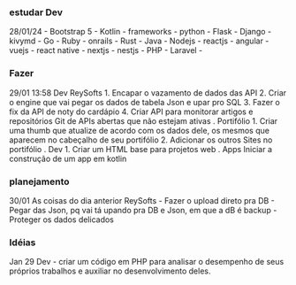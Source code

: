 ### estudar Dev
28/01/24
	- Bootstrap 5
	- Kotlin 
	- frameworks
		- python
			- Flask
			- Django 
			- kivymd
		- Go
		- Ruby
			- onrails
		- Rust
		- Java
		- Nodejs
			- reactjs 
			- angular 
			- vuejs
			- react native 
			- nextjs 
			- nestjs
		 - PHP
			- Laravel
		- 

### Fazer
29/01
	13:58
	Dev
		ReySofts 
			1. Encapar o vazamento de dados das API
			2. Criar o engine que vai pegar os dados de tabela Json e upar pro SQL
			3. Fazer o fix da API de noty do cardápio 
			4. Criar API para monitorar artigos e repositórios Git de APIs abertas que não estejam ativas
			.
		Portifólio
			1. Criar uma thumb que atualize de acordo com os dados dele, os mesmos que aparecem no cabeçalho de seu portifólio
			2. Adicionar os outros Sites no portifólio
		.
		Dev
			1. Criar um HTML base para projetos web
		.
		Apps 
			Iniciar a construção de um app em kotlin 

### planejamento
30/01
	As coisas do dia anterior 
	ReySofts 
		- Fazer o upload direto pra DB 
		- Pegar das Json, pq vai tá upando pra DB e Json, em que a dB é backup 
		- Proteger os dados delicados 

### Idéias
Jan 29
	Dev
		- criar um código em PHP para analisar o desempenho de seus próprios trabalhos e auxiliar no desenvolvimento deles.
		